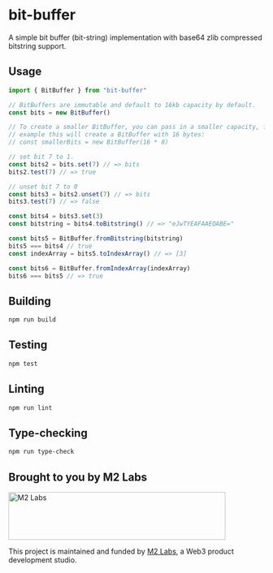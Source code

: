 # bit-buffer

A simple bit buffer (bit-string) implementation with base64 zlib compressed bitstring support.

## Usage

```ts
import { BitBuffer } from "bit-buffer"

// BitBuffers are immutable and default to 16kb capacity by default.
const bits = new BitBuffer()

// To create a smaller BitBuffer, you can pass in a smaller capacity, for
// example this will create a BitBuffer with 16 bytes:
// const smallerBits = new BitBuffer(16 * 8)

// set bit 7 to 1.
const bits2 = bits.set(7) // => bits
bits2.test(7) // => true

// unset bit 7 to 0
const bits3 = bits2.unset(7) // => bits
bits3.test(7) // => false

const bits4 = bits3.set(3)
const bitstring = bits4.toBitstring() // => "eJwTYEAFAAEQABE="

const bits5 = BitBuffer.fromBitstring(bitstring)
bits5 === bits4 // true
const indexArray = bits5.toIndexArray() // => [3]

const bits6 = BitBuffer.fromIndexArray(indexArray)
bits6 === bits5 // => true
```

## Building

```sh
npm run build
```

## Testing

```sh
npm test
```

## Linting

```sh
npm run lint
```

## Type-checking

```sh
npm run type-check
```

## Brought to you by M2 Labs

<img src="https://m2.xyz/github.png" alt="M2 Labs" width="427" height="94" />

This project is maintained and funded by [M2 Labs](https://m2.xyz), a Web3
product development studio.
